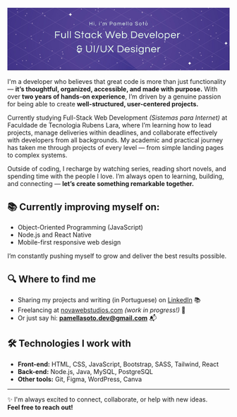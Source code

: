 ![Pamella Soto Cover](pamella-soto.jpg)

I'm a developer who believes that great code is more than just functionality — **it’s thoughtful, organized, accessible, and made with purpose.**
With over **two years of hands-on experience**, I’m driven by a genuine passion for being able to create **well-structured, user-centered projects.**

Currently studying Full-Stack Web Development *(Sistemas para Internet)* at Faculdade de Tecnologia Rubens Lara, where I’m learning how to lead projects, manage deliveries within deadlines, and collaborate effectively with developers from all backgrounds. My academic and practical journey has taken me through projects of every level — from simple landing pages to complex systems.


Outside of coding, I recharge by watching series, reading short novels, and spending time with the people I love. I’m always open to learning, building, and connecting — **let’s create something remarkable together.**

## 📚 Currently improving myself on:

- Object-Oriented Programming (JavaScript)  
- Node.js and React Native
- Mobile-first responsive web design

I’m constantly pushing myself to grow and deliver the best results possible.

## 🔍 Where to find me

- Sharing my projects and writing (in Portuguese) on [LinkedIn](https://www.linkedin.com/in/seu-usuario) 📚
- Freelancing at [novawebstudios.com](https://novawebstudios.com) *(work in progress!)* 💼
- Or just say hi: **pamellasoto.dev@gmail.com** 📬

## 🛠 Technologies I work with

- **Front-end:** HTML, CSS, JavaScript, Bootstrap, SASS, Tailwind, React  
- **Back-end:** Node.js, Java, MySQL, PostgreSQL 
- **Other tools:** Git, Figma, WordPress, Canva


---

✨ I'm always excited to connect, collaborate, or help with new ideas.  
**Feel free to reach out!**

